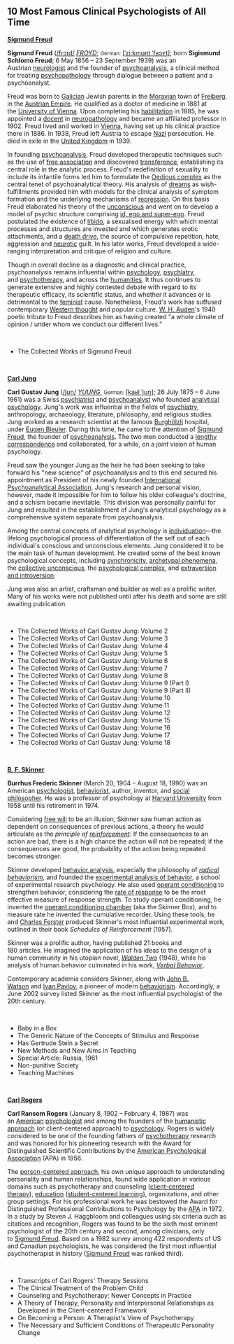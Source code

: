<h2>10 Most Famous Clinical Psychologists of All Time </h2>


<p><strong><a href="https://en.wikipedia.org/wiki/Sigmund_Freud">Sigmund Freud</a></strong></p>
<p><strong>Sigmund Freud</strong>&nbsp;(<span class="rt-commentedText nowrap"><span class="IPA nopopups noexcerpt"><a title="Help:IPA/English" href="https://en.wikipedia.org/wiki/Help:IPA/English">/<span title="'f' in 'find'">f</span><span title="'r' in 'rye'">r</span><span title="/ɔɪ/: 'oi' in 'choice'">ɔɪ</span><span title="'d' in 'dye'">d</span>/</a></span></span>&nbsp;<a title="Help:Pronunciation respelling key" href="https://en.wikipedia.org/wiki/Help:Pronunciation_respelling_key"><em title="English pronunciation respelling">FROYD</em></a>;&nbsp;<small>German:&nbsp;</small><span class="IPA" title="Representation in the International Phonetic Alphabet (IPA)"><a title="Help:IPA/Standard German" href="https://en.wikipedia.org/wiki/Help:IPA/Standard_German">[ˈziːkmʊnt ˈfʁɔʏt]</a></span>; born&nbsp;<strong>Sigismund Schlomo Freud</strong>; 6 May 1856 &ndash; 23 September 1939) was an Austrian&nbsp;<a class="mw-redirect" title="Neurologist" href="https://en.wikipedia.org/wiki/Neurologist">neurologist</a>&nbsp;and the founder of&nbsp;<a title="Psychoanalysis" href="https://en.wikipedia.org/wiki/Psychoanalysis">psychoanalysis</a>, a clinical method for treating&nbsp;<a title="Psychopathology" href="https://en.wikipedia.org/wiki/Psychopathology">psychopathology</a>&nbsp;through dialogue between a patient and a psychoanalyst.</p>
<p>Freud was born to&nbsp;<a title="Galicia (Eastern Europe)" href="https://en.wikipedia.org/wiki/Galicia_(Eastern_Europe)">Galician</a>&nbsp;Jewish parents in the&nbsp;<a title="Moravia" href="https://en.wikipedia.org/wiki/Moravia">Moravian</a>&nbsp;town of&nbsp;<a title="Př&iacute;bor" href="https://en.wikipedia.org/wiki/P%C5%99%C3%ADbor">Freiberg</a>, in the&nbsp;<a title="Austrian Empire" href="https://en.wikipedia.org/wiki/Austrian_Empire">Austrian Empire</a>. He qualified as a doctor of medicine in 1881 at the&nbsp;<a title="University of Vienna" href="https://en.wikipedia.org/wiki/University_of_Vienna">University of Vienna</a>.&nbsp;Upon completing his&nbsp;<a title="Habilitation" href="https://en.wikipedia.org/wiki/Habilitation">habilitation</a>&nbsp;in 1885, he was appointed a&nbsp;<a title="Docent" href="https://en.wikipedia.org/wiki/Docent">docent</a>&nbsp;in&nbsp;<a title="Neuropathology" href="https://en.wikipedia.org/wiki/Neuropathology">neuropathology</a>&nbsp;and became an affiliated professor in 1902.&nbsp;Freud lived and worked in&nbsp;<a title="Vienna" href="https://en.wikipedia.org/wiki/Vienna">Vienna</a>, having set up his clinical practice there in 1886. In 1938, Freud left Austria to escape&nbsp;<a class="mw-redirect" title="Nazi" href="https://en.wikipedia.org/wiki/Nazi">Nazi</a>&nbsp;persecution. He died in exile in the&nbsp;<a title="United Kingdom" href="https://en.wikipedia.org/wiki/United_Kingdom">United Kingdom</a>&nbsp;in 1939.</p>
<p>In founding&nbsp;<a title="Psychoanalysis" href="https://en.wikipedia.org/wiki/Psychoanalysis">psychoanalysis</a>, Freud developed therapeutic techniques such as the use of&nbsp;<a title="Free association (psychology)" href="https://en.wikipedia.org/wiki/Free_association_(psychology)">free association</a>&nbsp;and discovered&nbsp;<a title="Transference" href="https://en.wikipedia.org/wiki/Transference">transference</a>, establishing its central role in the analytic process. Freud's redefinition of sexuality to include its infantile forms led him to formulate the&nbsp;<a title="Oedipus complex" href="https://en.wikipedia.org/wiki/Oedipus_complex">Oedipus complex</a>&nbsp;as the central tenet of psychoanalytical theory.&nbsp;His analysis of&nbsp;<a title="Dream" href="https://en.wikipedia.org/wiki/Dream">dreams</a>&nbsp;as wish-fulfillments provided him with models for the clinical analysis of symptom formation and the underlying mechanisms of&nbsp;<a title="Repression (psychology)" href="https://en.wikipedia.org/wiki/Repression_(psychology)">repression</a>. On this basis Freud elaborated his theory of the&nbsp;<a href="https://en.wikipedia.org/wiki/Sigmund_Freud#The_Unconscious">unconscious</a>&nbsp;and went on to develop a model of psychic structure comprising&nbsp;<a title="Id, ego and super-ego" href="https://en.wikipedia.org/wiki/Id,_ego_and_super-ego">id, ego and super-ego</a>.&nbsp;Freud postulated the existence of&nbsp;<a title="Libido" href="https://en.wikipedia.org/wiki/Libido">libido</a>, a sexualised energy with which mental processes and structures are invested and which generates erotic attachments, and a&nbsp;<a title="Death drive" href="https://en.wikipedia.org/wiki/Death_drive">death drive</a>, the source of compulsive repetition, hate, aggression and&nbsp;<a title="Neurosis" href="https://en.wikipedia.org/wiki/Neurosis">neurotic</a>&nbsp;guilt.&nbsp;In his later works, Freud developed a wide-ranging interpretation and critique of religion and culture.</p>
<p>Though in overall decline as a diagnostic and clinical practice, psychoanalysis remains influential within&nbsp;<a title="Psychology" href="https://en.wikipedia.org/wiki/Psychology">psychology</a>,&nbsp;<a title="Psychiatry" href="https://en.wikipedia.org/wiki/Psychiatry">psychiatry</a>, and&nbsp;<a title="Psychotherapy" href="https://en.wikipedia.org/wiki/Psychotherapy">psychotherapy</a>, and across the&nbsp;<a title="Humanities" href="https://en.wikipedia.org/wiki/Humanities">humanities</a>. It thus continues to generate extensive and highly contested debate with regard to its therapeutic efficacy, its scientific status, and whether it advances or is detrimental to the&nbsp;<a class="mw-redirect" title="Feminist" href="https://en.wikipedia.org/wiki/Feminist">feminist</a>&nbsp;cause.&nbsp;Nonetheless, Freud's work has suffused contemporary&nbsp;<a class="mw-redirect" title="Western thought" href="https://en.wikipedia.org/wiki/Western_thought">Western thought</a>&nbsp;and popular culture.&nbsp;<span class="nowrap"><a title="W. H. Auden" href="https://en.wikipedia.org/wiki/W._H._Auden">W. H. Auden</a>'s</span>&nbsp;1940 poetic tribute to Freud describes him as having created "a whole climate of opinion / under whom we conduct our different lives."</p>
</br>
<ul>

 <li><a target="_blank" href="https://github.com/manjunath5496/10-Most-Famous-Clinical-Psychologists-of-All-Time/blob/master/clin(1).pdf" style="text-decoration:none;">The Collected Works of Sigmund Freud</a></li>

</ul>

</br>
<p><strong><a href="https://en.wikipedia.org/wiki/Carl_Jung">Carl Jung</a></strong></p>
<p><strong>Carl Gustav Jung</strong>&nbsp;(<span class="rt-commentedText nowrap"><span class="IPA nopopups noexcerpt"><a title="Help:IPA/English" href="https://en.wikipedia.org/wiki/Help:IPA/English">/<span title="/j/: 'y' in 'yes'">j</span><span title="/ʊ/: 'u' in 'push'">ʊ</span><span title="/ŋ/: 'ng' in 'sing'">ŋ</span>/</a></span></span>&nbsp;<a title="Help:Pronunciation respelling key" href="https://en.wikipedia.org/wiki/Help:Pronunciation_respelling_key"><em title="English pronunciation respelling">YUUNG</em></a>,&nbsp;<small>German:&nbsp;</small><span class="IPA" title="Representation in the International Phonetic Alphabet (IPA)"><a title="Help:IPA/Standard German" href="https://en.wikipedia.org/wiki/Help:IPA/Standard_German">[kaʁl ˈjʊŋ]</a></span>; 26 July 1875&nbsp;&ndash; 6 June 1961) was a Swiss&nbsp;<a title="Psychiatrist" href="https://en.wikipedia.org/wiki/Psychiatrist">psychiatrist</a>&nbsp;and&nbsp;<a class="mw-redirect" title="Psychoanalyst" href="https://en.wikipedia.org/wiki/Psychoanalyst">psychoanalyst</a>&nbsp;who founded&nbsp;<a title="Analytical psychology" href="https://en.wikipedia.org/wiki/Analytical_psychology">analytical psychology</a>. Jung's work was influential in the fields of&nbsp;<a title="Psychiatry" href="https://en.wikipedia.org/wiki/Psychiatry">psychiatry</a>, anthropology, archaeology, literature, philosophy, and religious studies. Jung worked as a research scientist at the famous&nbsp;<a title="Burgh&ouml;lzli" href="https://en.wikipedia.org/wiki/Burgh%C3%B6lzli">Burgh&ouml;lzli</a>&nbsp;hospital, under&nbsp;<a title="Eugen Bleuler" href="https://en.wikipedia.org/wiki/Eugen_Bleuler">Eugen Bleuler</a>. During this time, he came to the attention of&nbsp;<a title="Sigmund Freud" href="https://en.wikipedia.org/wiki/Sigmund_Freud">Sigmund Freud</a>, the founder of&nbsp;<a title="Psychoanalysis" href="https://en.wikipedia.org/wiki/Psychoanalysis">psychoanalysis</a>. The two men conducted a&nbsp;<a title="The Freud/Jung Letters" href="https://en.wikipedia.org/wiki/The_Freud/Jung_Letters">lengthy correspondence</a>&nbsp;and collaborated, for a while, on a joint vision of human psychology.</p>
<p>Freud saw the younger Jung as the heir he had been seeking to take forward his "new science" of psychoanalysis and to this end secured his appointment as President of his newly founded&nbsp;<a title="International Psychoanalytical Association" href="https://en.wikipedia.org/wiki/International_Psychoanalytical_Association">International Psychoanalytical Association</a>. Jung's research and personal vision, however, made it impossible for him to follow his older colleague's doctrine, and a schism became inevitable. This division was personally painful for Jung and resulted in the establishment of Jung's analytical psychology as a comprehensive system separate from psychoanalysis.</p>
<p>Among the central concepts of analytical psychology is&nbsp;<a title="Individuation" href="https://en.wikipedia.org/wiki/Individuation#Carl_Jung">individuation</a>&mdash;the lifelong psychological process of differentiation of the self out of each individual's conscious and unconscious elements. Jung considered it to be the main task of human development. He created some of the best known psychological concepts, including&nbsp;<a title="Synchronicity" href="https://en.wikipedia.org/wiki/Synchronicity">synchronicity</a>,&nbsp;<a title="Jungian archetypes" href="https://en.wikipedia.org/wiki/Jungian_archetypes">archetypal phenomena</a>, the&nbsp;<a title="Collective unconscious" href="https://en.wikipedia.org/wiki/Collective_unconscious">collective unconscious</a>, the&nbsp;<a title="Complex (psychology)" href="https://en.wikipedia.org/wiki/Complex_(psychology)">psychological complex</a>, and&nbsp;<a title="Extraversion and introversion" href="https://en.wikipedia.org/wiki/Extraversion_and_introversion">extraversion and introversion</a>.</p>
<p>Jung was also an artist, craftsman and builder as well as a prolific writer. Many of his works were not published until after his death and some are still awaiting publication.</p>
</br>
<ul>

 <li><a target="_blank" href="https://github.com/manjunath5496/10-Most-Famous-Clinical-Psychologists-of-All-Time/blob/master/clin(2).pdf" style="text-decoration:none;">The Collected Works of Carl Gustav Jung: Volume 2</a></li>
  <li><a target="_blank" href="https://github.com/manjunath5496/10-Most-Famous-Clinical-Psychologists-of-All-Time/blob/master/clin(13).pdf" style="text-decoration:none;">The Collected Works of Carl Gustav Jung: Volume 3</a></li>
   <li><a target="_blank" href="https://github.com/manjunath5496/10-Most-Famous-Clinical-Psychologists-of-All-Time/blob/master/clin(6).pdf" style="text-decoration:none;">The Collected Works of Carl Gustav Jung: Volume 4</a></li>
   <li><a target="_blank" href="https://github.com/manjunath5496/10-Most-Famous-Clinical-Psychologists-of-All-Time/blob/master/clin(5).pdf" style="text-decoration:none;">The Collected Works of Carl Gustav Jung: Volume 5</a></li>
   <li><a target="_blank" href="https://github.com/manjunath5496/10-Most-Famous-Clinical-Psychologists-of-All-Time/blob/master/clin(14).pdf" style="text-decoration:none;">The Collected Works of Carl Gustav Jung: Volume 6</a></li>  
    <li><a target="_blank" href="https://github.com/manjunath5496/10-Most-Famous-Clinical-Psychologists-of-All-Time/blob/master/clin(9).pdf" style="text-decoration:none;">The Collected Works of Carl Gustav Jung: Volume 7</a></li>  
 <li><a target="_blank" href="https://github.com/manjunath5496/10-Most-Famous-Clinical-Psychologists-of-All-Time/blob/master/clin(4).pdf" style="text-decoration:none;">The Collected Works of Carl Gustav Jung: Volume 8</a></li>
     <li><a target="_blank" href="https://github.com/manjunath5496/10-Most-Famous-Clinical-Psychologists-of-All-Time/blob/master/clin(11).pdf" style="text-decoration:none;">The Collected Works of Carl Gustav Jung: Volume 9 (Part I)</a></li>
      <li><a target="_blank" href="https://github.com/manjunath5496/10-Most-Famous-Clinical-Psychologists-of-All-Time/blob/master/clin(16).pdf" style="text-decoration:none;">The Collected Works of Carl Gustav Jung: Volume 9 (Part II)</a></li>
    <li><a target="_blank" href="https://github.com/manjunath5496/10-Most-Famous-Clinical-Psychologists-of-All-Time/blob/master/clin(17).pdf" style="text-decoration:none;">The Collected Works of Carl Gustav Jung: Volume 10</a></li>    
  <li><a target="_blank" href="https://github.com/manjunath5496/10-Most-Famous-Clinical-Psychologists-of-All-Time/blob/master/clin(10).pdf" style="text-decoration:none;">The Collected Works of Carl Gustav Jung: Volume 11</a></li>
 <li><a target="_blank" href="https://github.com/manjunath5496/10-Most-Famous-Clinical-Psychologists-of-All-Time/blob/master/clin(3).pdf" style="text-decoration:none;">The Collected Works of Carl Gustav Jung: Volume 12</a></li>
  <li><a target="_blank" href="https://github.com/manjunath5496/10-Most-Famous-Clinical-Psychologists-of-All-Time/blob/master/clin(7).pdf" style="text-decoration:none;">The Collected Works of Carl Gustav Jung: Volume 15</a></li>
   <li><a target="_blank" href="https://github.com/manjunath5496/10-Most-Famous-Clinical-Psychologists-of-All-Time/blob/master/clin(8).pdf" style="text-decoration:none;">The Collected Works of Carl Gustav Jung: Volume 16</a></li>
   <li><a target="_blank" href="https://github.com/manjunath5496/10-Most-Famous-Clinical-Psychologists-of-All-Time/blob/master/clin(15).pdf" style="text-decoration:none;">The Collected Works of Carl Gustav Jung: Volume 17</a></li> 
   <li><a target="_blank" href="https://github.com/manjunath5496/10-Most-Famous-Clinical-Psychologists-of-All-Time/blob/master/clin(12).pdf" style="text-decoration:none;">The Collected Works of Carl Gustav Jung: Volume 18</a></li>  


</ul>

</br>


<p><strong><a href="https://en.wikipedia.org/wiki/B._F._Skinner">B. F. Skinner</a></strong></p>
<p><strong>Burrhus Frederic Skinner</strong>&nbsp;(March 20, 1904 &ndash; August 18, 1990) was an American&nbsp;<a title="Psychologist" href="https://en.wikipedia.org/wiki/Psychologist">psychologist</a>,&nbsp;<a class="mw-redirect" title="Behaviorist" href="https://en.wikipedia.org/wiki/Behaviorist">behaviorist</a>, author, inventor, and&nbsp;<a title="Social philosophy" href="https://en.wikipedia.org/wiki/Social_philosophy">social philosopher</a>.&nbsp;He was a professor of psychology at&nbsp;<a title="Harvard University" href="https://en.wikipedia.org/wiki/Harvard_University">Harvard University</a>&nbsp;from 1958 until his retirement in 1974.</p>
<p>Considering&nbsp;<a title="Free will" href="https://en.wikipedia.org/wiki/Free_will">free will</a>&nbsp;to be an illusion, Skinner saw human action as dependent on consequences of previous actions, a theory he would articulate as the&nbsp;<em>principle of&nbsp;<a title="Reinforcement" href="https://en.wikipedia.org/wiki/Reinforcement">reinforcement</a></em>: If the consequences to an action are bad, there is a high chance the action will not be repeated; if the consequences are good, the probability of the action being repeated becomes stronger.</p>
<p>Skinner developed&nbsp;<a title="Applied behavior analysis" href="https://en.wikipedia.org/wiki/Applied_behavior_analysis">behavior analysis</a>, especially the philosophy of&nbsp;<em><a title="Radical behaviorism" href="https://en.wikipedia.org/wiki/Radical_behaviorism">radical behaviorism</a></em>,&nbsp;and founded the&nbsp;<a title="Experimental analysis of behavior" href="https://en.wikipedia.org/wiki/Experimental_analysis_of_behavior">experimental analysis of behavior</a>, a school of experimental research psychology. He also used&nbsp;<a title="Operant conditioning" href="https://en.wikipedia.org/wiki/Operant_conditioning">operant conditioning</a>&nbsp;to strengthen behavior, considering the&nbsp;<a title="Rate of response" href="https://en.wikipedia.org/wiki/Rate_of_response">rate of response</a>&nbsp;to be the most effective measure of response strength. To study operant conditioning, he invented the&nbsp;<a title="Operant conditioning chamber" href="https://en.wikipedia.org/wiki/Operant_conditioning_chamber">operant conditioning chamber</a>&nbsp;(aka the Skinner Box),&nbsp;and to measure rate he invented the cumulative recorder. Using these tools, he and&nbsp;<a title="Charles Ferster" href="https://en.wikipedia.org/wiki/Charles_Ferster">Charles Ferster</a>&nbsp;produced Skinner's most influential experimental work, outlined in their book&nbsp;<em>Schedules of Reinforcement</em>&nbsp;(1957).</p>
<p>Skinner was a prolific author, having published 21&nbsp;books and 180&nbsp;articles.&nbsp;He imagined the application of his ideas to the design of a human community in his utopian novel,&nbsp;<em><a title="Walden Two" href="https://en.wikipedia.org/wiki/Walden_Two">Walden Two</a></em>&nbsp;(1948),&nbsp;while his analysis of human behavior culminated in his work,&nbsp;<em><a title="Verbal Behavior" href="https://en.wikipedia.org/wiki/Verbal_Behavior">Verbal Behavior</a></em>.</p>
<p>Contemporary academia considers Skinner, along with&nbsp;<a title="John B. Watson" href="https://en.wikipedia.org/wiki/John_B._Watson">John B. Watson</a>&nbsp;and&nbsp;<a title="Ivan Pavlov" href="https://en.wikipedia.org/wiki/Ivan_Pavlov">Ivan Pavlov</a>, a pioneer of modern&nbsp;<a title="Behaviorism" href="https://en.wikipedia.org/wiki/Behaviorism">behaviorism</a>. Accordingly, a June 2002 survey listed Skinner as the most influential psychologist of the 20th century.</p>

</br>

<ul>

 <li><a target="_blank" href="https://github.com/manjunath5496/10-Most-Famous-Clinical-Psychologists-of-All-Time/blob/master/clin(18).pdf" style="text-decoration:none;">Baby in a Box</a></li>
 
  <li><a target="_blank" href="https://github.com/manjunath5496/10-Most-Famous-Clinical-Psychologists-of-All-Time/blob/master/clin(19).pdf" style="text-decoration:none;">The Generic Nature of the Concepts of Stimulus and Response</a></li>
 
 
 <li><a target="_blank" href="https://github.com/manjunath5496/10-Most-Famous-Clinical-Psychologists-of-All-Time/blob/master/clin(20).pdf" style="text-decoration:none;">Has Gertrude Stein a Secret</a></li>
 
  <li><a target="_blank" href="https://github.com/manjunath5496/10-Most-Famous-Clinical-Psychologists-of-All-Time/blob/master/clin(21).pdf" style="text-decoration:none;">New Methods and New Aims in Teaching</a></li>
 
  
  <li><a target="_blank" href="https://github.com/manjunath5496/10-Most-Famous-Clinical-Psychologists-of-All-Time/blob/master/clin(22).pdf" style="text-decoration:none;">Special Article: Russia, 1961</a></li>
 
 
 <li><a target="_blank" href="https://github.com/manjunath5496/10-Most-Famous-Clinical-Psychologists-of-All-Time/blob/master/clin(23).pdf" style="text-decoration:none;">Non-punitive Society</a></li>
 
  <li><a target="_blank" href="https://github.com/manjunath5496/10-Most-Famous-Clinical-Psychologists-of-All-Time/blob/master/clin(21).pdf" style="text-decoration:none;"> Teaching Machines</a></li>
 
 
</ul>

</br>
<p><strong><a href="https://en.wikipedia.org/wiki/Carl_Rogers#Selected_works_by_Carl_Rogers">Carl Rogers</a></strong></p>
<p><strong>Carl Ransom Rogers</strong>&nbsp;(January 8, 1902 &ndash; February 4, 1987) was an&nbsp;<a title="United States" href="https://en.wikipedia.org/wiki/United_States">American</a>&nbsp;<a title="Psychologist" href="https://en.wikipedia.org/wiki/Psychologist">psychologist</a>&nbsp;and among the founders of the&nbsp;<a title="Humanistic psychology" href="https://en.wikipedia.org/wiki/Humanistic_psychology">humanistic approach</a>&nbsp;(or client-centered approach) to&nbsp;<a title="Psychology" href="https://en.wikipedia.org/wiki/Psychology">psychology</a>. Rogers is widely considered to be one of the founding fathers of&nbsp;<a title="Psychotherapy" href="https://en.wikipedia.org/wiki/Psychotherapy">psychotherapy</a>&nbsp;research and was honored for his pioneering research with the Award for Distinguished Scientific Contributions by the&nbsp;<a title="American Psychological Association" href="https://en.wikipedia.org/wiki/American_Psychological_Association">American Psychological Association</a>&nbsp;(APA) in 1956.</p>
<p>The&nbsp;<a title="Person-centered therapy" href="https://en.wikipedia.org/wiki/Person-centered_therapy">person-centered approach</a>, his own unique approach to understanding personality and human relationships, found wide application in various domains such as psychotherapy and counseling (<a class="mw-redirect" title="Person-centered psychotherapy" href="https://en.wikipedia.org/wiki/Person-centered_psychotherapy">client-centered therapy</a>),&nbsp;<a title="Education" href="https://en.wikipedia.org/wiki/Education">education</a>&nbsp;(<a class="mw-redirect" title="Student-centered learning" href="https://en.wikipedia.org/wiki/Student-centered_learning">student-centered learning</a>), organizations, and other group settings. For his professional work he was bestowed the Award for Distinguished Professional Contributions to Psychology by the&nbsp;<a title="American Psychological Association" href="https://en.wikipedia.org/wiki/American_Psychological_Association">APA</a>&nbsp;in 1972. In a study by Steven J. Haggbloom and colleagues using six criteria such as citations and recognition, Rogers was found to be the sixth most eminent psychologist of the 20th century and second, among clinicians,&nbsp;only to&nbsp;<a title="Sigmund Freud" href="https://en.wikipedia.org/wiki/Sigmund_Freud">Sigmund Freud</a>.&nbsp;Based on a 1982 survey among 422 respondents of US and Canadian psychologists, he was considered the first most influential psychotherapist in history (<a title="Sigmund Freud" href="https://en.wikipedia.org/wiki/Sigmund_Freud">Sigmund Freud</a>&nbsp;was ranked third).</p>

</br>

<ul>

 <li><a target="_blank" href="https://github.com/manjunath5496/10-Most-Famous-Clinical-Psychologists-of-All-Time/blob/master/clin(25).pdf" style="text-decoration:none;"> Transcripts of Carl Rogers' Therapy Sessions</a></li>
 
 <li><a target="_blank" href="https://github.com/manjunath5496/10-Most-Famous-Clinical-Psychologists-of-All-Time/blob/master/clin(26).pdf" style="text-decoration:none;"> The Clinical Treatment of the Problem Child</a></li>
 
  <li><a target="_blank" href="https://github.com/manjunath5496/10-Most-Famous-Clinical-Psychologists-of-All-Time/blob/master/clin(27).pdf" style="text-decoration:none;"> Counseling and Psychotherapy: Newer Concepts in Practice</a></li>
 
 <li><a target="_blank" href="https://github.com/manjunath5496/10-Most-Famous-Clinical-Psychologists-of-All-Time/blob/master/clin(28).pdf" style="text-decoration:none;"> A Theory of Therapy, Personality and Interpersonal Relationships as Developed in the Client-centered Framework</a></li>
 
   <li><a target="_blank" href="https://github.com/manjunath5496/10-Most-Famous-Clinical-Psychologists-of-All-Time/blob/master/clin(29).pdf" style="text-decoration:none;"> On Becoming a Person: A Therapist's View of Psychotherapy</a></li>
 
 <li><a target="_blank" href="https://github.com/manjunath5496/10-Most-Famous-Clinical-Psychologists-of-All-Time/blob/master/clin(30).pdf" style="text-decoration:none;"> The Necessary and Sufficient Conditions of Therapeutic Personality Change</a></li>
 
 
 
 
 
 
 
 

</ul>


